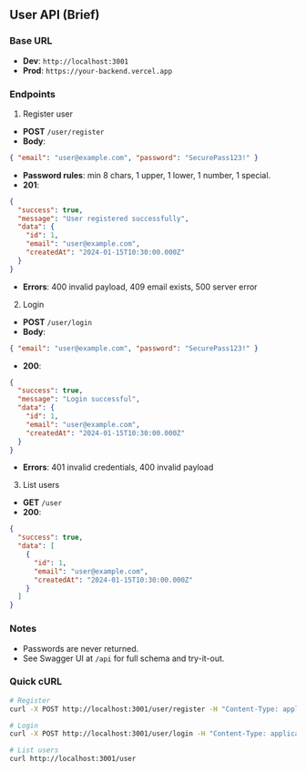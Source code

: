 ## User API (Brief)

### Base URL

- **Dev**: `http://localhost:3001`
- **Prod**: `https://your-backend.vercel.app`

### Endpoints

1. Register user

- **POST** `/user/register`
- **Body**:

```json
{ "email": "user@example.com", "password": "SecurePass123!" }
```

- **Password rules**: min 8 chars, 1 upper, 1 lower, 1 number, 1 special.
- **201**:

```json
{
  "success": true,
  "message": "User registered successfully",
  "data": {
    "id": 1,
    "email": "user@example.com",
    "createdAt": "2024-01-15T10:30:00.000Z"
  }
}
```

- **Errors**: 400 invalid payload, 409 email exists, 500 server error

2. Login

- **POST** `/user/login`
- **Body**:

```json
{ "email": "user@example.com", "password": "SecurePass123!" }
```

- **200**:

```json
{
  "success": true,
  "message": "Login successful",
  "data": {
    "id": 1,
    "email": "user@example.com",
    "createdAt": "2024-01-15T10:30:00.000Z"
  }
}
```

- **Errors**: 401 invalid credentials, 400 invalid payload

3. List users

- **GET** `/user`
- **200**:

```json
{
  "success": true,
  "data": [
    {
      "id": 1,
      "email": "user@example.com",
      "createdAt": "2024-01-15T10:30:00.000Z"
    }
  ]
}
```

### Notes

- Passwords are never returned.
- See Swagger UI at `/api` for full schema and try-it-out.

### Quick cURL

```bash
# Register
curl -X POST http://localhost:3001/user/register -H "Content-Type: application/json" -d '{"email":"test@example.com","password":"SecurePass123!"}'

# Login
curl -X POST http://localhost:3001/user/login -H "Content-Type: application/json" -d '{"email":"test@example.com","password":"SecurePass123!"}'

# List users
curl http://localhost:3001/user
```

